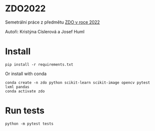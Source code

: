 # ZDO2022

Semetrální práce z předmětu [ZDO v roce 2022](https://nbviewer.jupyter.org/github/mjirik/ZDO/blob/master/ZDOsem2022.ipynb)

Autoři:
Kristýna Císlerová a Josef Huml

# Install

```shell
pip install -r requirements.txt
```

Or install with conda
```shell
conda create -n zdo python scikit-learn scikit-image opencv pytest lxml pandas
conda activate zdo
```

# Run tests

```shell
python -m pytest tests
```
